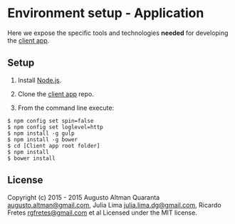 Environment setup - Application
=========

Here we expose the specific tools and technologies **needed** for developing the [client app](https://github.com/AdrianDeLasSierras/Application).

Setup
-------------

1. Install [Node.js](https://nodejs.org/en/).

2. Clone the [client app](https://github.com/AdrianDeLasSierras/Application) repo.

3. From the command line execute:
  ```shell
  $ npm config set spin=false
  $ npm config set loglevel=http
  $ npm install -g gulp
  $ npm install -g bower
  $ cd [Client app root folder]
  $ npm install
  $ bower install
  ```

License
-------------

Copyright (c) 2015 - 2015 Augusto Altman Quaranta <augusto.altman@gmail.com>, Julia Lima <julia.lima.dg@gmail.com>, Ricardo Fretes <rgfretes@gmail.com> et al Licensed under the MIT license.
